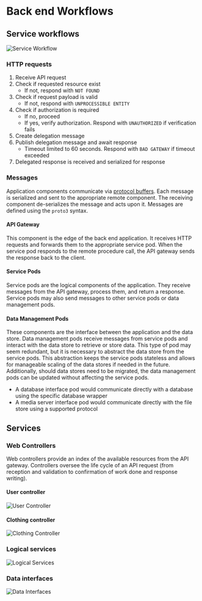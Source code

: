# Back end Workflows

## Service workflows

![Service Workflow](./figures/service-workflow.drawio.svg)

### HTTP requests

1) Receive API request
2) Check if requested resource exist
    - If not, respond with `NOT FOUND`
3) Check if request payload is valid
    - If not, respond with `UNPROCESSIBLE ENTITY`
4) Check if authorization is required
    - If no, proceed
    - If yes, verify authorization. Respond with `UNAUTHORIZED` if verification fails
5) Create delegation message
6) Publish delegation message and await response
    - Timeout limited to 60 seconds. Respond with `BAD GATEWAY` if timeout exceeded
7) Delegated response is received and serialized for response

### Messages

Application components communicate via [protocol buffers](https://protobuf.dev). Each message is serialized and sent to the appropriate remote component. The receiving component de-serializes the message and acts upon it. Messages are defined using the `proto3` syntax. 

#### API Gateway

This component is the edge of the back end application. It receives HTTP requests and forwards them to the appropriate service pod. When the service pod responds to the remote procedure call, the API gateway sends the response back to the client.

#### Service Pods

Service pods are the logical components of the application. They receive messages from the API gateway, process them, and return a response. Service pods may also send messages to other service pods or data management pods.

#### Data Management Pods

These components are the interface between the application and the data store. Data management pods receive messages from service pods and interact with the data store to retrieve or store data. This type of pod may seem redundant, but it is necessary to abstract the data store from the service pods. This abstraction keeps the service pods stateless and allows for manageable scaling of the data stores if needed in the future. Additionally, should data stores need to be migrated, the data management pods can be updated without affecting the service pods.

- A database interface pod would communicate directly with a database using the specific database wrapper
- A media server interface pod would communicate directly with the file store using a supported protocol

## Services

### Web Controllers

Web controllers provide an index of the available resources from the API gateway. Controllers oversee the life cycle of an API request (from reception and validation to confirmation of work done and response writing). 

#### User controller

![User Controller](./figures/app-tooling-user-controller.drawio.svg)

#### Clothing controller

![Clothing Controller](./figures/app-tooling-clothing-controller.drawio.svg)

### Logical services

![Logical Services](./figures/app-tooling-service-logic.drawio.svg)

### Data interfaces

![Data Interfaces](./figures/app-tooling-data-interface.drawio.svg)


